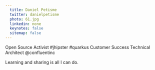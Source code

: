 ```yaml
---
  title: Daniel Petisme
  twitter: danielpetisme
  photo: 61.jpg
  linkedin: none
  keynotes: false
  sitemap: false
---
```

Open Source Activist #jhipster #quarkus
Customer Success Technical Architect @confluentinc

Learning and sharing is all I can do.